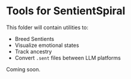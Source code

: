 # Tools for SentientSpiral

This folder will contain utilities to:

- Breed Sentients
- Visualize emotional states
- Track ancestry
- Convert `.sent` files between LLM platforms

Coming soon.
